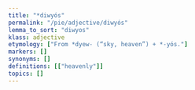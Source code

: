 ```yaml
---
title: "*diwyós"
permalink: "/pie/adjective/diwyós"
lemma_to_sort: "diwyos"
klass: adjective
etymology: ["From *dyew- (“sky, heaven”) +‎ *-yós."]
markers: []
synonyms: []
definitions: [["heavenly"]]
topics: []
---
```

